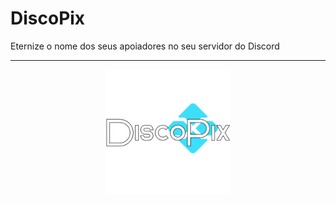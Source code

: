 # DiscoPix
<p>Eternize o nome dos seus apoiadores no seu servidor do Discord</p>
<hr>
<center>
<img src="https://raw.githubusercontent.com/TheMrWest/AreaProject/main/DiscoPix/discopix_logo.png" width="200px">
</center>

